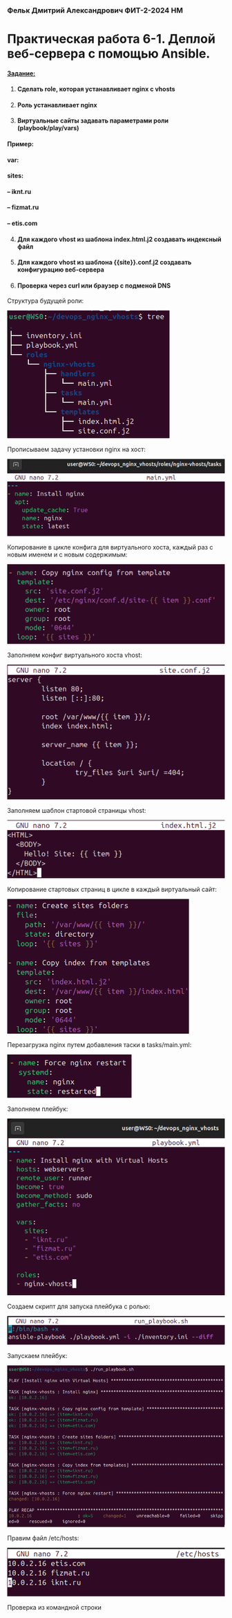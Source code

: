 ### Фельк Дмитрий Александрович ФИТ-2-2024 НМ



# Практическая работа 6-1. Деплой веб-сервера с помощью Ansible.

#### <u>Задание:</u> 

1. #### Сделать role, которая устанавливает nginx c vhosts
2. #### Роль устанавливает nginx
3. #### Виртуальные сайты задавать параметрами роли (playbook/play/vars)

  #### 	Пример:

  #### 		var:

  #### 			sites:

  #### 			– iknt.ru

  #### 			– fizmat.ru

  #### 			– etis.com
4. #### Для каждого vhost из шаблона index.html.j2 создавать индексный файл
5. #### Для каждого vhost из шаблона {{site}}.conf.j2 создавать конфигурацию веб-сервера
6. #### Проверка через curl или браузер с подменой DNS



Структура будущей роли:

![image-20251016094829451](assets/image-20251016094829451.png)



Прописываем задачу установки nginx на хост:

![image-20251016095056748](assets/image-20251016095056748.png)



Копирование в цикле конфига для виртуального хоста, каждый раз с новым именем и с новым содержимым:

![image-20251016103331720](assets/image-20251016103331720.png)



Заполняем конфиг виртуального хоста vhost:

![image-20251016100840325](assets/image-20251016100840325.png)



Заполняем шаблон стартовой страницы vhost:

![image-20251016101214484](assets/image-20251016101214484.png)



Копирование стартовых страниц в цикле в каждый виртуальный сайт:

![image-20251016102257895](assets/image-20251016102257895.png)



Перезагрузка nginx путем добавления таски в tasks/main.yml:

![image-20251016103250434](assets/image-20251016103250434.png)



Заполняем плейбук:

![image-20251016105811482](assets/image-20251016105811482.png)



Создаем скрипт для запуска плейбука с ролью:

![image-20251023083125030](assets/image-20251023083125030.png)



Запускаем плейбук:

![image-20251023084917177](assets/image-20251023084917177.png)



Правим файл /etc/hosts:

![image-20251023085245737](assets/image-20251023085245737.png)



Проверка из командной строки
